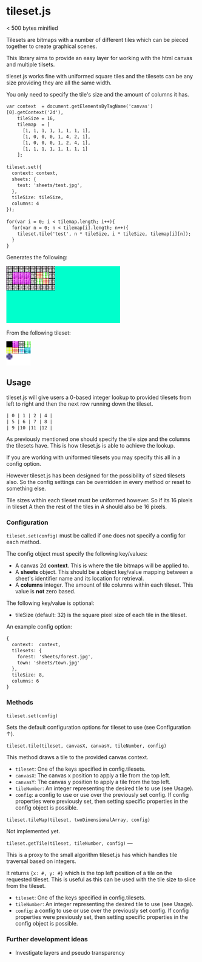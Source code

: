 # tileset.js

< 500 bytes minified

Tilesets are bitmaps with a number of different tiles which can be pieced 
together to create graphical scenes.

This library aims to provide an easy layer for working with the html canvas 
and multiple tilsets. 

tileset.js works fine with uniformed square tiles and the tilesets can 
be any size providing they are all the same width.

You only need to specify the tile's size and the amount of columns it has.

    var context  = document.getElementsByTagName('canvas')[0].getContext('2d'),
        tileSize = 16,
        tilemap  = [
          [1, 1, 1, 1, 1, 1, 1, 1],
          [1, 0, 0, 0, 1, 4, 2, 1],
          [1, 0, 0, 0, 1, 2, 4, 1],
          [1, 1, 1, 1, 1, 1, 1, 1]
        ];

    tileset.set({
      context: context,
      sheets: {
        test: 'sheets/test.jpg',
      },
      tileSize: tileSize,
      columns: 4
    });

    for(var i = 0; i < tilemap.length; i++){
      for(var n = 0; n < tilemap[i].length; n++){
        tileset.tile('test', n * tileSize, i * tileSize, tilemap[i][n]);
      }
    }

Generates the following:

![Mapped tiles](https://github.com/AaronAcerboni/tileset.js/blob/master/example/outcome.png?raw=true)


From the following tileset:

![Tileset](https://github.com/AaronAcerboni/tileset.js/blob/master/example/sheets/test.jpg?raw=true)

## Usage

tileset.js will give users a 0-based integer lookup to provided tilesets from 
left to right and then the next row running down the tileset. 
       
    | 0 | 1 | 2 | 4 |
    | 5 | 6 | 7 | 8 |
    | 9 |10 |11 |12 |

As previously mentioned one should specify the tile size and the columns the 
tilesets have. This is how tileset.js is able to achieve the lookup.

If you are working with uniformed tilesets you may specify this all in a config 
option.

However tileset.js has been designed for the possibility of sized tilesets also.
So the config settings can be overridden in every method or reset to something 
else.

Tile sizes within each tileset must be uniformed however. So if its 16 pixels in 
tileset A then the rest of the tiles in A should also be 16 pixels.


### Configuration

`tileset.set(config)` must be called if one does not specify a config for each 
method.

The config object must specify the following key/values:

- A canvas 2d **context**. This is where the tile bitmaps will be applied to.
- A **sheets** object. This should be a object key/value mapping between a 
  sheet's identifier name and its location for retrieval.
- A **columns** integer. The amount of tile columns within each tileset. This 
  value is **not** zero based.

The following key/value is optional:

- tileSize (default: 32) is the square pixel size of each tile in the tileset.

An example config option:

    {
      context:  context,
      tilesets: {
        forest: 'sheets/forest.jpg',
        town: 'sheets/town.jpg'
      },
      tileSize: 8,
      columns: 6
    }

### Methods

`tileset.set(config)`

Sets the default configuration options for tileset to use (see Configuration &uarr;).

`tileset.tile(tileset, canvasX, canvasY, tileNumber, config)`

This method draws a tile to the provided canvas context.

- `tileset`: One of the keys specified in config.tilesets.
- `canvasX`: The canvas x position to apply a tile from the top left.
- `canvasY`: The canvas y position to apply a tile from the top left.
- `tileNumber`: An integer representing the desired tile to use (see Usage).
- `config`: a config to use or use over the previously set config. If config 
properties were previously set, then setting specific properties in the config 
object is possible.

`tileset.tileMap(tileset, twoDimensionalArray, config)`

Not implemented yet.

`tileset.getTile(tileset, tileNumber, config)` &mdash;

This is a proxy to the small algorithm tileset.js has which handles tile 
traversal based on integers.

It returns `{x: #, y: #}` which is the top left position of a tile on the 
requested tileset. This is useful as this can be used with the tile size to slice 
from the tileset.

- `tileset`: One of the keys specified in config.tilesets.
- `tileNumber`: An integer representing the desired tile to use (see Usage).
- `config`: a config to use or use over the previously set config. If config 
properties were previously set, then setting specific properties in the config 
object is possible.

### Further development ideas

- Investigate layers and pseudo transparency